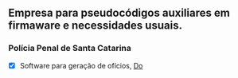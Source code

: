 
## Empresa para pseudocódigos auxiliares em firmaware e necessidades usuais.

### Polícia Penal de Santa Catarina
- [x] Software para geração de ofícios, [Do](https://drive.google.com/file/d/1sQaNJqmB3Ii3l98iWtkq06o1GEJeVqIt/view?usp=sharing)
